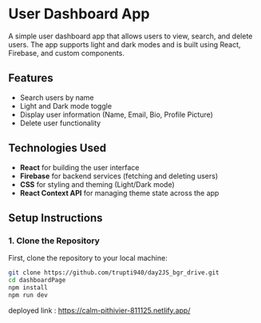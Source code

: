 # User Dashboard App

A simple user dashboard app that allows users to view, search, and delete users. The app supports light and dark modes and is built using React, Firebase, and custom components.

## Features
- Search users by name
- Light and Dark mode toggle
- Display user information (Name, Email, Bio, Profile Picture)
- Delete user functionality

## Technologies Used
- **React** for building the user interface
- **Firebase** for backend services (fetching and deleting users)
- **CSS** for styling and theming (Light/Dark mode)
- **React Context API** for managing theme state across the app

## Setup Instructions

### 1. Clone the Repository

First, clone the repository to your local machine:

```bash
git clone https://github.com/trupti940/day2JS_bgr_drive.git
cd dashboardPage
npm install
npm run dev
```

deployed link : https://calm-pithivier-811125.netlify.app/
